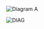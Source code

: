 ![Diagram A](https://user-images.githubusercontent.com/94337426/144249315-6d1061c6-bde7-494f-b940-333271e3ce3d.jpg)




![DIAG](https://user-images.githubusercontent.com/94337426/144251490-8e04a182-b168-4c3c-8eb8-365f06cc1a3c.jpg)
